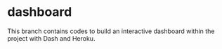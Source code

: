 # dashboard
This branch contains codes to build an interactive dashboard within the project with Dash and Heroku.

